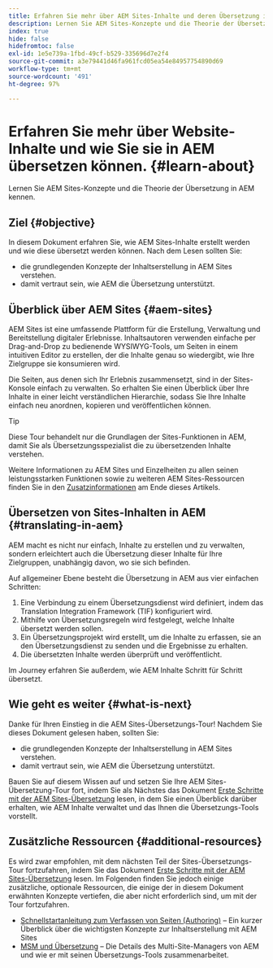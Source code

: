 ```yaml
---
title: Erfahren Sie mehr über AEM Sites-Inhalte und deren Übersetzung in AEM
description: Lernen Sie AEM Sites-Konzepte und die Theorie der Übersetzung in AEM kennen.
index: true
hide: false
hidefromtoc: false
exl-id: 1e5e739a-1fbd-49cf-b529-335696d7e2f4
source-git-commit: a3e79441d46fa961fcd05ea54e84957754890d69
workflow-type: tm+mt
source-wordcount: '491'
ht-degree: 97%

---
```


# Erfahren Sie mehr über Website-Inhalte und wie Sie sie in AEM übersetzen können. {#learn-about}

Lernen Sie AEM Sites-Konzepte und die Theorie der Übersetzung in AEM kennen.

## Ziel {#objective}

In diesem Dokument erfahren Sie, wie AEM Sites-Inhalte erstellt werden und wie diese übersetzt werden können. Nach dem Lesen sollten Sie:

* die grundlegenden Konzepte der Inhaltserstellung in AEM Sites verstehen.
* damit vertraut sein, wie AEM die Übersetzung unterstützt.

## Überblick über AEM Sites {#aem-sites}

AEM Sites ist eine umfassende Plattform für die Erstellung, Verwaltung und Bereitstellung digitaler Erlebnisse. Inhaltsautoren verwenden einfache per Drag-and-Drop zu bedienende WYSIWYG-Tools, um Seiten in einem intuitiven Editor zu erstellen, der die Inhalte genau so wiedergibt, wie Ihre Zielgruppe sie konsumieren wird.

Die Seiten, aus denen sich Ihr Erlebnis zusammensetzt, sind in der Sites-Konsole einfach zu verwalten. So erhalten Sie einen Überblick über Ihre Inhalte in einer leicht verständlichen Hierarchie, sodass Sie Ihre Inhalte einfach neu anordnen, kopieren und veröffentlichen können.

>[!TIP]
>
>Diese Tour behandelt nur die Grundlagen der Sites-Funktionen in AEM, damit Sie als Übersetzungsspezialist die zu übersetzenden Inhalte verstehen.
>
>Weitere Informationen zu AEM Sites und Einzelheiten zu allen seinen leistungsstarken Funktionen sowie zu weiteren AEM Sites-Ressourcen finden Sie in den [Zusatzinformationen](#additional-information) am Ende dieses Artikels.

## Übersetzen von Sites-Inhalten in AEM {#translating-in-aem}

AEM macht es nicht nur einfach, Inhalte zu erstellen und zu verwalten, sondern erleichtert auch die Übersetzung dieser Inhalte für Ihre Zielgruppen, unabhängig davon, wo sie sich befinden.

Auf allgemeiner Ebene besteht die Übersetzung in AEM aus vier einfachen Schritten:

1. Eine Verbindung zu einem Übersetzungsdienst wird definiert, indem das Translation Integration Framework (TIF) konfiguriert wird.
1. Mithilfe von Übersetzungsregeln wird festgelegt, welche Inhalte übersetzt werden sollen.
1. Ein Übersetzungsprojekt wird erstellt, um die Inhalte zu erfassen, sie an den Übersetzungsdienst zu senden und die Ergebnisse zu erhalten.
1. Die übersetzten Inhalte werden überprüft und veröffentlicht.


Im Journey erfahren Sie außerdem, wie AEM Inhalte Schritt für Schritt übersetzt.

## Wie geht es weiter {#what-is-next}

Danke für Ihren Einstieg in die AEM Sites-Übersetzungs-Tour! Nachdem Sie dieses Dokument gelesen haben, sollten Sie:

* die grundlegenden Konzepte der Inhaltserstellung in AEM Sites verstehen.
* damit vertraut sein, wie AEM die Übersetzung unterstützt.

Bauen Sie auf diesem Wissen auf und setzen Sie Ihre AEM Sites-Übersetzung-Tour fort, indem Sie als Nächstes das Dokument [Erste Schritte mit der AEM Sites-Übersetzung](getting-started.md) lesen, in dem Sie einen Überblick darüber erhalten, wie AEM Inhalte verwaltet und das Ihnen die Übersetzungs-Tools vorstellt.

## Zusätzliche Ressourcen {#additional-resources}

Es wird zwar empfohlen, mit dem nächsten Teil der Sites-Übersetzungs-Tour fortzufahren, indem Sie das Dokument [Erste Schritte mit der AEM Sites-Übersetzung](getting-started.md) lesen. Im Folgenden finden Sie jedoch einige zusätzliche, optionale Ressourcen, die einige der in diesem Dokument erwähnten Konzepte vertiefen, die aber nicht erforderlich sind, um mit der Tour fortzufahren.

* [Schnellstartanleitung zum Verfassen von Seiten (Authoring)](/help/sites-cloud/authoring/getting-started/quick-start.md) – Ein kurzer Überblick über die wichtigsten Konzepte zur Inhaltserstellung mit AEM Sites
* [MSM und Übersetzung](/help/sites-cloud/administering/msm-and-translation.md) – Die Details des Multi-Site-Managers von AEM und wie er mit seinen Übersetzungs-Tools zusammenarbeitet.
